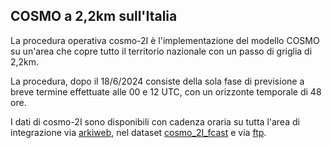 COSMO a 2,2km sull'Italia
-------------------------

La procedura operativa cosmo-2I è l'implementazione del modello COSMO
su un'area che copre tutto il territorio nazionale con un passo di
griglia di 2,2km.

La procedura, dopo il 18/6/2024 consiste della sola fase di previsione
a breve termine effettuate alle 00 e 12 UTC, con un orizzonte
temporale di 48 ore.

I dati di cosmo-2I sono disponibili con cadenza oraria su tutta l'area
di integrazione via [arkiweb](arkiweb.md), nel dataset
[cosmo_2I_fcast](cosmo_2I_fcast.md) e via [ftp](ftp.md).

